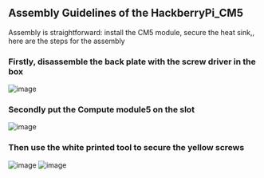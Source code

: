 ## Assembly Guidelines of the HackberryPi_CM5

Assembly is straightforward: install the CM5 module, secure the heat sink,, here are the steps for the assembly


### Firstly, disassemble the back plate with the screw driver in the box
![image](https://github.com/user-attachments/assets/7b104ea4-0e25-42a2-87a7-8331de99e380)

### Secondly put the Compute module5 on the slot 
![image](https://github.com/user-attachments/assets/3bb29381-14d2-434d-a372-9b2b1c0e18c4)

### Then use the white printed tool to secure the yellow screws
![image](https://github.com/user-attachments/assets/d07a4d60-4d26-4206-b65e-26ac93872374)
![image](https://github.com/user-attachments/assets/1803a0f1-7f5d-47a9-a144-54577faf5720)
